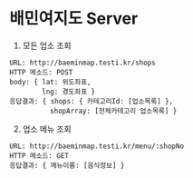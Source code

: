 # 배민여지도 Server
1. 모든 업소 조회
```
URL: http://baeminmap.testi.kr/shops
HTTP 메소드: POST
body: { lat: 위도좌표,
        lng: 경도좌표 }
응답결과: { shops: { 카테고리Id: [업소목록] },
          shopArray: [전체카테고리 업소목록] }
```

2. 업소 메뉴 조회
```
URL: http://baeminmap.testi.kr/menu/:shopNo
HTTP 메소드: GET
응답결과: { 메뉴이름: [음식정보] }
```
